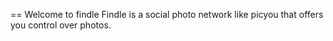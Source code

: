 == Welcome to findle
  Findle is a social photo network like picyou that offers you control over photos.
